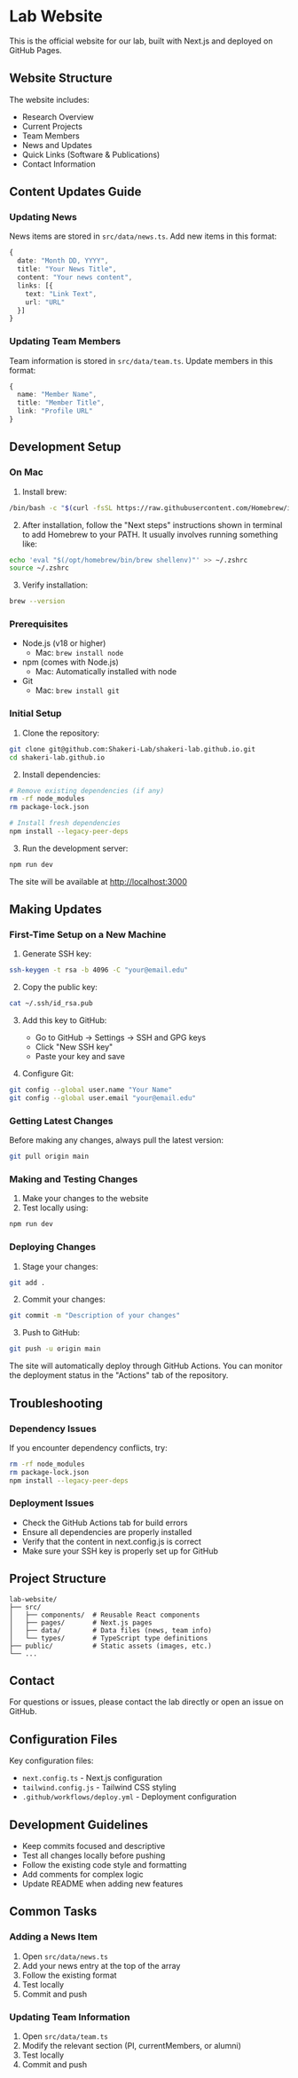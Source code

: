 # Lab Website

This is the official website for our lab, built with Next.js and deployed on GitHub Pages.

## Website Structure
The website includes:
- Research Overview
- Current Projects
- Team Members
- News and Updates
- Quick Links (Software & Publications)
- Contact Information

## Content Updates Guide

### Updating News
News items are stored in `src/data/news.ts`. Add new items in this format:
```typescript
{
  date: "Month DD, YYYY",
  title: "Your News Title",
  content: "Your news content",
  links: [{
    text: "Link Text",
    url: "URL"
  }]
}
```

### Updating Team Members
Team information is stored in `src/data/team.ts`. Update members in this format:
```typescript
{
  name: "Member Name",
  title: "Member Title",
  link: "Profile URL"
}
```

## Development Setup

### On Mac
1. Install brew:
```bash
/bin/bash -c "$(curl -fsSL https://raw.githubusercontent.com/Homebrew/install/HEAD/install.sh)"
```

2. After installation, follow the "Next steps" instructions shown in terminal to add Homebrew to your PATH. It usually involves running something like:
```bash
echo 'eval "$(/opt/homebrew/bin/brew shellenv)"' >> ~/.zshrc
source ~/.zshrc
```

3. Verify installation:
```bash
brew --version
```

### Prerequisites
- Node.js (v18 or higher)
  - Mac: `brew install node`
- npm (comes with Node.js)
  - Mac: Automatically installed with node
- Git
  - Mac: `brew install git`

### Initial Setup
1. Clone the repository:
```bash
git clone git@github.com:Shakeri-Lab/shakeri-lab.github.io.git
cd shakeri-lab.github.io
```

2. Install dependencies:
```bash
# Remove existing dependencies (if any)
rm -rf node_modules
rm package-lock.json

# Install fresh dependencies
npm install --legacy-peer-deps
```

3. Run the development server:
```bash
npm run dev
```

The site will be available at [http://localhost:3000](http://localhost:3000)

## Making Updates

### First-Time Setup on a New Machine
1. Generate SSH key:
```bash
ssh-keygen -t rsa -b 4096 -C "your@email.edu"
```

2. Copy the public key:
```bash
cat ~/.ssh/id_rsa.pub
```

3. Add this key to GitHub:
   - Go to GitHub → Settings → SSH and GPG keys
   - Click "New SSH key"
   - Paste your key and save

4. Configure Git:
```bash
git config --global user.name "Your Name"
git config --global user.email "your@email.edu"
```

### Getting Latest Changes
Before making any changes, always pull the latest version:
```bash
git pull origin main
```

### Making and Testing Changes
1. Make your changes to the website
2. Test locally using:
```bash
npm run dev
```

### Deploying Changes
1. Stage your changes:
```bash
git add .
```

2. Commit your changes:
```bash
git commit -m "Description of your changes"
```

3. Push to GitHub:
```bash
git push -u origin main
```

The site will automatically deploy through GitHub Actions. You can monitor the deployment status in the "Actions" tab of the repository.

## Troubleshooting

### Dependency Issues
If you encounter dependency conflicts, try:
```bash
rm -rf node_modules
rm package-lock.json
npm install --legacy-peer-deps
```

### Deployment Issues
- Check the GitHub Actions tab for build errors
- Ensure all dependencies are properly installed
- Verify that the content in next.config.js is correct
- Make sure your SSH key is properly set up for GitHub

## Project Structure
```
lab-website/
├── src/
│   ├── components/  # Reusable React components
│   ├── pages/       # Next.js pages
│   ├── data/        # Data files (news, team info)
│   └── types/       # TypeScript type definitions
├── public/          # Static assets (images, etc.)
└── ...
```

## Contact
For questions or issues, please contact the lab directly or open an issue on GitHub.

## Configuration Files
Key configuration files:
- `next.config.ts` - Next.js configuration
- `tailwind.config.js` - Tailwind CSS styling
- `.github/workflows/deploy.yml` - Deployment configuration

## Development Guidelines
- Keep commits focused and descriptive
- Test all changes locally before pushing
- Follow the existing code style and formatting
- Add comments for complex logic
- Update README when adding new features

## Common Tasks

### Adding a News Item
1. Open `src/data/news.ts`
2. Add your news entry at the top of the array
3. Follow the existing format
4. Test locally
5. Commit and push

### Updating Team Information
1. Open `src/data/team.ts`
2. Modify the relevant section (PI, currentMembers, or alumni)
3. Test locally
4. Commit and push
